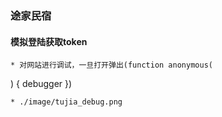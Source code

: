 ### 途家民宿

#### 模拟登陆获取token
    * 对网站进行调试，一旦打开弹出(function anonymous(
) {
debugger
})

    * ./image/tujia_debug.png

